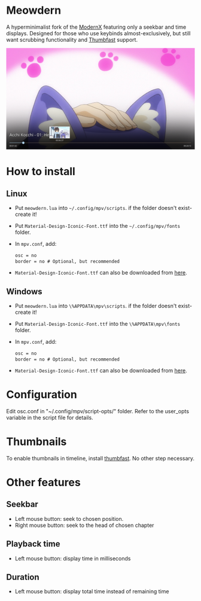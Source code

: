 # Meowdern
A hyperminimalist fork of the [ModernX](https://github.com/cyl0/ModernX) featuring only a seekbar and time displays. Designed for those who use keybinds almost-exclusively, but still want scrubbing functionality and [Thumbfast](https://github.com/po5/thumbfast) support.

![Screenshot of mpv with the meowdern OSC, also featuring the thumbfast integration](./Preview.png)

# How to install
## Linux
- Put `meowdern.lua` into `~/.config/mpv/scripts`. if the folder doesn't exist- create it!
- Put `Material-Design-Iconic-Font.ttf` into the `~/.config/mpv/fonts` folder.
- In `mpv.conf`, add:
    
    ```
    osc = no
    border = no # Optional, but recommended
    ```
- `Material-Design-Iconic-Font.ttf` can also be downloaded from [here](https://zavoloklom.github.io/material-design-iconic-font/).
## Windows
- Put `meowdern.lua` into `\%APPDATA\mpv\scripts`. if the folder doesn't exist- create it!
- Put `Material-Design-Iconic-Font.ttf` into the `\%APPDATA\mpv\fonts` folder.
- In `mpv.conf`, add:
    
    ```
    osc = no
    border = no # Optional, but recommended
    ```
- `Material-Design-Iconic-Font.ttf` can also be downloaded from [here](https://zavoloklom.github.io/material-design-iconic-font/).

# Configuration

Edit osc.conf in "~/.config/mpv/script-opts/" folder. Refer to the user_opts variable in the script file for details.

# Thumbnails

To enable thumbnails in timeline, install [thumbfast](https://github.com/po5/thumbfast). No other step necessary.

# Other features
## Seekbar
* Left mouse button: seek to chosen position.
* Right mouse button: seek to the head of chosen chapter
## Playback time
* Left mouse button: display time in milliseconds
## Duration
* Left mouse button: display total time instead of remaining time
